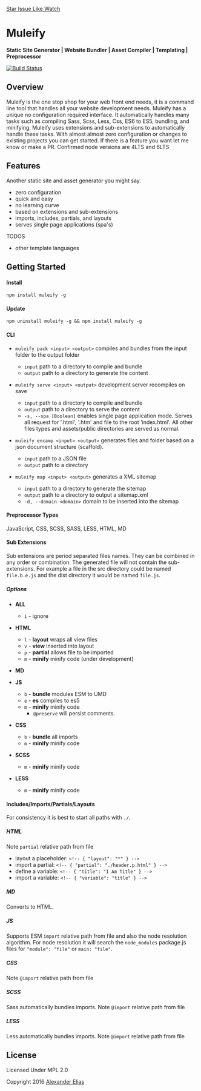 [Star Issue Like Watch](https://github.com/AlexanderElias/muleify)

# Muleify #
**Static Site Generator | Website Bundler | Asset Compiler | Templating | Preprocessor**

[![Build Status](https://travis-ci.org/AlexanderElias/muleify.svg?branch=master)](https://travis-ci.org/AlexanderElias/muleify)

## Overview ##
Muleify is the one stop shop for your web front end needs, it is a command line tool that handles all your website development needs. Muleify has a unique no configuration required interface. It automatically handles many tasks such as compiling Sass, Scss, Less, Css, ES6 to ES5, bundling, and minifying. Muleify uses extensions and sub-extensions to automatically handle these tasks. With almost almost zero configuration or changes to existing projects you can get started. If there is a feature you want let me know or make a PR. Confirmed node versions are 4LTS and 6LTS


## Features ##
Another static site and asset generator you might say.
- zero configuration
- quick and easy
- no learning curve
- based on extensions and sub-extensions
- imports, includes, partials, and layouts
- serves single page applications (spa's)

TODOS
- other template languages

## Getting Started ##

#### Install ####
`npm install muleify -g`


#### Update ####
`npm uninstall muleify -g && npm install muleify -g`



#### CLI ####
- `muleify pack <input> <output>` compiles and bundles from the input folder to the output folder
	- `input` path to a directory to compile and bundle
	- `output` path to a directory to generate the content

- `muleify serve <input> <output>` development server recompiles on save
	- `input` path to a directory to compile and bundle
	- `output` path to a directory to serve the content
	- `-s, --spa [Boolean]` enables single page application mode. Serves all request for '.html', '.htm' and file to the root 'index.html'. All other files types and assets/public directories are served as normal.

- `muleify encamp <input> <output>` generates files and folder based on a json document structure (scaffold).
	- `input` path to a JSON file
	- `output` path to a directory
- `muleify map <input> <output>` generates a XML sitemap
	- `input` path to a directory to generate the sitemap
	- `output` path to a directory to output a sitemap.xml
	- `-d, --domain <domain>` domain to be inserted into the sitemap

#### Preprocessor Types ####
JavaScript, CSS, SCSS, SASS, LESS, HTML, MD

#### Sub Extensions ####
Sub extensions are period separated files names. They can be combined in any order or combination. The generated file will not contain the sub-extensions. For example a file in the src directory could be named `file.b.e.js` and the dist directory it would be named `file.js`.

##### Options #####
- **ALL**
	- `i` - ignore

- **HTML**
	- `l` - **layout** wraps all view files
	- `v` - **view** inserted into layout
	- `p` - **partial** allows file to be imported
	- `m` - **minify** minify code (under development)

- **MD**

- **JS**
	- `b` - **bundle** modules ESM to UMD
	- `e` - **es** compiles to es5
	- `m` - **minify** minify code
		- `@preserve` will persist comments.

- **CSS**
	- `b` - **bundle** all imports
	- `m` - **minify** minify code

- **SCSS**
	- `m` - **minify** minify code

- **LESS**
	- `m` - **minify** minify code


#### Includes/Imports/Partials/Layouts ####
For consistency it is best to start all paths with `./`.

##### HTML #####
Note `partial` relative path from file

- layout a placeholder: `<!-- { "layout": "*" } -->`
- import a partial: `<!-- { "partial": "./header.p.html" } -->`
- define a variable: `<!-- { "title": "I Am Title" } -->`
- import a variable: `<!-- { "variable": "title" } -->`

##### MD #####
Converts to HTML.

##### JS #####
Supports ESM `import` relative path from file and also the node resolution algorithm. For node resolution it will search the `node_modules` package.js files for `"module": "file"` or `main: "file"`.

##### CSS #####
Note `@import` relative path from file

##### SCSS #####
Sass automatically bundles imports.
Note `@import` relative path from file

##### LESS #####
Less automatically bundles imports.
Note `@import` relative path from file


## License ##
Licensed Under MPL 2.0

Copyright 2016 [Alexander Elias](https://github.com/AlexanderElias/)
